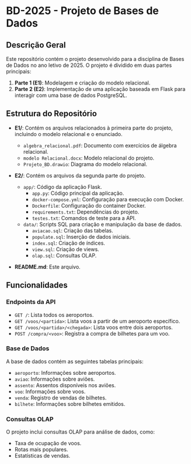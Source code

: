 # BD-2025 - Projeto de Bases de Dados

## Descrição Geral
Este repositório contém o projeto desenvolvido para a disciplina de Bases de Dados no ano letivo de 2025. O projeto é dividido em duas partes principais:

1. **Parte 1 (E1)**: Modelagem e criação do modelo relacional.
2. **Parte 2 (E2)**: Implementação de uma aplicação baseada em Flask para interagir com uma base de dados PostgreSQL.

## Estrutura do Repositório

- **E1/**: Contém os arquivos relacionados à primeira parte do projeto, incluindo o modelo relacional e o enunciado.
  - `algebra_relacional.pdf`: Documento com exercícios de álgebra relacional.
  - `modelo Relacional.docx`: Modelo relacional do projeto.
  - `Projeto_BD.drawio`: Diagrama do modelo relacional.

- **E2/**: Contém os arquivos da segunda parte do projeto.
  - `app/`: Código da aplicação Flask.
    - `app.py`: Código principal da aplicação.
    - `docker-compose.yml`: Configuração para execução com Docker.
    - `Dockerfile`: Configuração do container Docker.
    - `requirements.txt`: Dependências do projeto.
    - `testes.txt`: Comandos de teste para a API.
  - `data/`: Scripts SQL para criação e manipulação da base de dados.
    - `aviacao.sql`: Criação das tabelas.
    - `populate.sql`: Inserção de dados iniciais.
    - `index.sql`: Criação de índices.
    - `view.sql`: Criação de views.
    - `olap.sql`: Consultas OLAP.

- **README.md**: Este arquivo.


## Funcionalidades

### Endpoints da API
- `GET /`: Lista todos os aeroportos.
- `GET /voos/<partida>`: Lista voos a partir de um aeroporto específico.
- `GET /voos/<partida>/<chegada>`: Lista voos entre dois aeroportos.
- `POST /compra/<voo>`: Registra a compra de bilhetes para um voo.

### Base de Dados
A base de dados contém as seguintes tabelas principais:
- `aeroporto`: Informações sobre aeroportos.
- `aviao`: Informações sobre aviões.
- `assento`: Assentos disponíveis nos aviões.
- `voo`: Informações sobre voos.
- `venda`: Registro de vendas de bilhetes.
- `bilhete`: Informações sobre bilhetes emitidos.

### Consultas OLAP
O projeto inclui consultas OLAP para análise de dados, como:
- Taxa de ocupação de voos.
- Rotas mais populares.
- Estatísticas de vendas.

